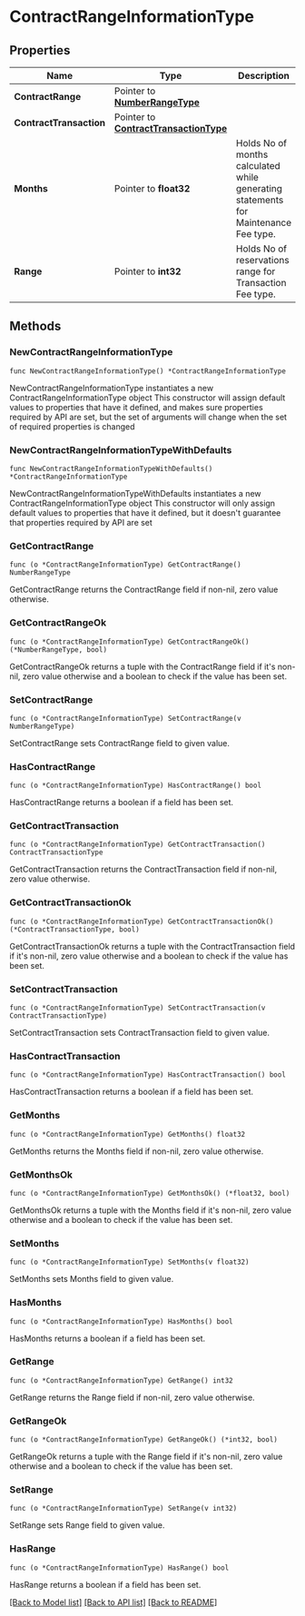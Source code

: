 # ContractRangeInformationType

## Properties

Name | Type | Description | Notes
------------ | ------------- | ------------- | -------------
**ContractRange** | Pointer to [**NumberRangeType**](NumberRangeType.md) |  | [optional] 
**ContractTransaction** | Pointer to [**ContractTransactionType**](ContractTransactionType.md) |  | [optional] 
**Months** | Pointer to **float32** | Holds No of months calculated while generating statements for Maintenance Fee type. | [optional] 
**Range** | Pointer to **int32** | Holds No of reservations range for Transaction Fee type. | [optional] 

## Methods

### NewContractRangeInformationType

`func NewContractRangeInformationType() *ContractRangeInformationType`

NewContractRangeInformationType instantiates a new ContractRangeInformationType object
This constructor will assign default values to properties that have it defined,
and makes sure properties required by API are set, but the set of arguments
will change when the set of required properties is changed

### NewContractRangeInformationTypeWithDefaults

`func NewContractRangeInformationTypeWithDefaults() *ContractRangeInformationType`

NewContractRangeInformationTypeWithDefaults instantiates a new ContractRangeInformationType object
This constructor will only assign default values to properties that have it defined,
but it doesn't guarantee that properties required by API are set

### GetContractRange

`func (o *ContractRangeInformationType) GetContractRange() NumberRangeType`

GetContractRange returns the ContractRange field if non-nil, zero value otherwise.

### GetContractRangeOk

`func (o *ContractRangeInformationType) GetContractRangeOk() (*NumberRangeType, bool)`

GetContractRangeOk returns a tuple with the ContractRange field if it's non-nil, zero value otherwise
and a boolean to check if the value has been set.

### SetContractRange

`func (o *ContractRangeInformationType) SetContractRange(v NumberRangeType)`

SetContractRange sets ContractRange field to given value.

### HasContractRange

`func (o *ContractRangeInformationType) HasContractRange() bool`

HasContractRange returns a boolean if a field has been set.

### GetContractTransaction

`func (o *ContractRangeInformationType) GetContractTransaction() ContractTransactionType`

GetContractTransaction returns the ContractTransaction field if non-nil, zero value otherwise.

### GetContractTransactionOk

`func (o *ContractRangeInformationType) GetContractTransactionOk() (*ContractTransactionType, bool)`

GetContractTransactionOk returns a tuple with the ContractTransaction field if it's non-nil, zero value otherwise
and a boolean to check if the value has been set.

### SetContractTransaction

`func (o *ContractRangeInformationType) SetContractTransaction(v ContractTransactionType)`

SetContractTransaction sets ContractTransaction field to given value.

### HasContractTransaction

`func (o *ContractRangeInformationType) HasContractTransaction() bool`

HasContractTransaction returns a boolean if a field has been set.

### GetMonths

`func (o *ContractRangeInformationType) GetMonths() float32`

GetMonths returns the Months field if non-nil, zero value otherwise.

### GetMonthsOk

`func (o *ContractRangeInformationType) GetMonthsOk() (*float32, bool)`

GetMonthsOk returns a tuple with the Months field if it's non-nil, zero value otherwise
and a boolean to check if the value has been set.

### SetMonths

`func (o *ContractRangeInformationType) SetMonths(v float32)`

SetMonths sets Months field to given value.

### HasMonths

`func (o *ContractRangeInformationType) HasMonths() bool`

HasMonths returns a boolean if a field has been set.

### GetRange

`func (o *ContractRangeInformationType) GetRange() int32`

GetRange returns the Range field if non-nil, zero value otherwise.

### GetRangeOk

`func (o *ContractRangeInformationType) GetRangeOk() (*int32, bool)`

GetRangeOk returns a tuple with the Range field if it's non-nil, zero value otherwise
and a boolean to check if the value has been set.

### SetRange

`func (o *ContractRangeInformationType) SetRange(v int32)`

SetRange sets Range field to given value.

### HasRange

`func (o *ContractRangeInformationType) HasRange() bool`

HasRange returns a boolean if a field has been set.


[[Back to Model list]](../README.md#documentation-for-models) [[Back to API list]](../README.md#documentation-for-api-endpoints) [[Back to README]](../README.md)


